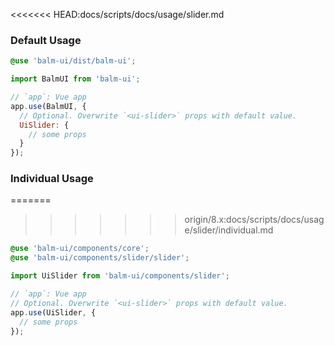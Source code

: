 <<<<<<< HEAD:docs/scripts/docs/usage/slider.md
### Default Usage

```scss
@use 'balm-ui/dist/balm-ui';
```

```js
import BalmUI from 'balm-ui';

// `app`: Vue app
app.use(BalmUI, {
  // Optional. Overwrite `<ui-slider>` props with default value.
  UiSlider: {
    // some props
  }
});
```

### Individual Usage

=======
>>>>>>> origin/8.x:docs/scripts/docs/usage/slider/individual.md
```scss
@use 'balm-ui/components/core';
@use 'balm-ui/components/slider/slider';
```

```js
import UiSlider from 'balm-ui/components/slider';

// `app`: Vue app
// Optional. Overwrite `<ui-slider>` props with default value.
app.use(UiSlider, {
  // some props
});
```
